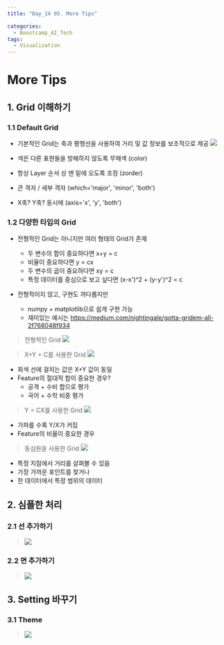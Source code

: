 ```yaml
---
title: "Day_14 05. More Tips"

categories:
  - Boostcamp_AI_Tech
tags:
  - Visualization
---
```


# More Tips

## 1. Grid 이해하기

### 1.1 Default Grid

- 기본적인 Grid는 축과 평행선을 사용하여 거리 및 값 정보를 보조적으로 제공
    ![]({{site.url}}/assets/images/2021-08-20-14-18-11.png)

- 색은 다른 표현들을 방해하지 않도록 무채색 (color)
- 항상 Layer 순서 상 맨 밑에 오도록 조정 (zorder)
- 큰 격자 / 세부 격자 (which='major', 'minor', 'both')
- X축? Y축? 동시에 (axis='x', 'y', 'both')

### 1.2 다양한 타입의 Grid

- 전형적인 Grid는 아니지만 여러 형태의 Grid가 존재
  - 두 변수의 합이 중요하다면 x+y = c
  - 비율이 중요하다면 y = cx
  - 두 변수의 곱이 중요하다면 xy = c
  - 특정 데이터를 중심으로 보고 싶다면 (x-x')^2 + (y-y')^2 = c

- 전형적이지 않고, 구현도 까다롭지만
  - numpy + matplotlib으로 쉽게 구현 가능
  - 재미있는 예시는 https://medium.com/nightingale/gotta-gridem-all-2f768048f934

> 전형적인 Grid
    ![]({{site.url}}/assets/images/2021-08-20-14-22-11.png)

> X+Y = C를 사용한 Grid
    ![]({{site.url}}/assets/images/2021-08-20-14-23-13.png)

- 회색 선에 걸치는 값은 X+Y 값이 동일
- Feature의 절대적 합이 중요한 경우?
  - 공격 + 수비 합으로 평가
  - 국어 + 수학 비중 평가

> Y = CX를 사용한 Grid
    ![]({{site.url}}/assets/images/2021-08-20-14-24-28.png)

- 가파를 수록 Y/X가 커짐
- Feature의 비율이 중요한 경우

> 동심원을 사용한 Grid
    ![]({{site.url}}/assets/images/2021-08-20-14-26-12.png)

- 특정 지점에서 거리를 살펴볼 수 있음
- 가장 가까운 포인트를 찾거나
- 한 데이터에서 특정 범위의 데이터

## 2. 심플한 처리

### 2.1 선 추가하기

> ![]({{site.url}}/assets/images/2021-08-20-14-27-25.png)

### 2.2 면 추가하기

> ![]({{site.url}}/assets/images/2021-08-20-14-28-41.png)

## 3. Setting 바꾸기

### 3.1 Theme

> ![]({{site.url}}/assets/images/2021-08-20-14-29-51.png)

